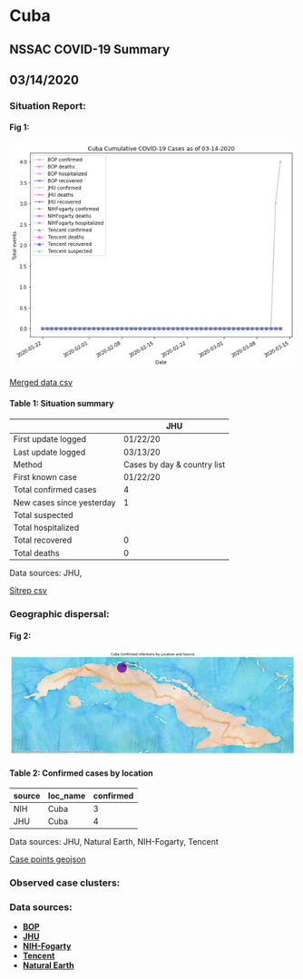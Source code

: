 # Cuba
## NSSAC COVID-19 Summary
## 03/14/2020



### Situation Report:
#### Fig 1:
![Cuba cases](../merged_histories/Cuba_merged_histories.png)

[Merged data csv](https://github.com/SchlittDataSci/SchlittDataSci.github.io/blob/master/data/tables/Cuba_merged_daily.csv)

#### Table 1: Situation summary


|                           | JHU                         |
|---------------------------|-----------------------------|
| First update logged       | 01/22/20                    |
| Last update logged        | 03/13/20                    |
| Method                    | Cases by day & country list |
| First known case          | 01/22/20                    |
| Total confirmed cases     | 4                           |
| New cases since yesterday | 1                           |
| Total suspected           |                             |
| Total hospitalized        |                             |
| Total recovered           | 0                           |
| Total deaths              | 0                           |

Data sources: JHU, 


[Sitrep csv](https://github.com/SchlittDataSci/SchlittDataSci.github.io/blob/master/data/tables/Cuba_sitrep.csv)

### Geographic dispersal:
#### Fig 2:
![Cuba mapped](../case_locs/Cuba_case_locs.png)

#### Table 2: Confirmed cases by location


| source   | loc_name   |   confirmed |
|----------|------------|-------------|
| NIH      | Cuba       |           3 |
| JHU      | Cuba       |           4 |

Data sources: JHU, Natural Earth, NIH-Fogarty, Tencent


[Case points geojson](https://github.com/SchlittDataSci/SchlittDataSci.github.io/blob/master/data/shapes/Cuba_case_locs.geojson)

### Observed case clusters:
### Data sources:
* **[BOP](https://github.com/beoutbreakprepared/nCoV2019)**
* **[JHU](https://github.com/CSSEGISandData/COVID-19)** 
* **[NIH-Fogarty](https://docs.google.com/spreadsheets/d/1jS24DjSPVWa4iuxuD4OAXrE3QeI8c9BC1hSlqr-NMiU/edit#gid=1187587451)** 
* **[Tencent](https://news.qq.com/zt2020/page/feiyan.htm)**
* **[Natural Earth](https://www.naturalearthdata.com/forums/forum/natural-earth-map-data/cultural-vectors/admin-1-states-provinces-and-their-boundaries/)**

<!-- Global site tag (gtag.js) - Google Analytics -->
<script async src="https://www.googletagmanager.com/gtag/js?id=UA-158816269-1"></script>
<script>
  window.dataLayer = window.dataLayer || [];
  function gtag(){dataLayer.push(arguments);}
  gtag('js', new Date());

  gtag('config', 'UA-158816269-1');
</script>
